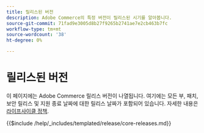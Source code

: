 ```yaml
---
title: 릴리스된 버전
description: Adobe Commerce의 특정 버전이 릴리스된 시기를 알아봅니다.
source-git-commit: 71fad9e3005d8b27f9265b2741ae7e2cb463b7fc
workflow-type: tm+mt
source-wordcount: '38'
ht-degree: 0%

---
```



# 릴리스된 버전

이 페이지에는 Adobe Commerce 릴리스 버전이 나열됩니다. 여기에는 모든 부, 패치, 보안 릴리스 및 지원 종료 날짜에 대한 릴리스 날짜가 포함되어 있습니다. 자세한 내용은 [라이프사이클 정책](lifecycle-policy.md).

{{$include /help/_includes/templated/release/core-releases.md}}
